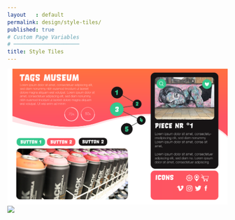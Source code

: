 ```yaml
---
layout   : default
permalink: design/style-tiles/
published: true
# Custom Page Variables
# ─────────────────────
title: Style Tiles
---
```

<img src="../../assets/Images/StyleTiles/StyleTile1.png">
<img src="../../assets/Images/StyleTiles/StyleTile2.png">
<img src="../../assets/Images/StyleTiles/StyleTile3.png >